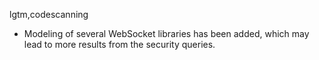lgtm,codescanning
* Modeling of several WebSocket libraries has been added, which may lead to more results from the
  security queries.
